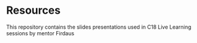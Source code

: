 # Resources

This repository contains the slides presentations used in C18 Live Learning sessions by mentor Firdaus


